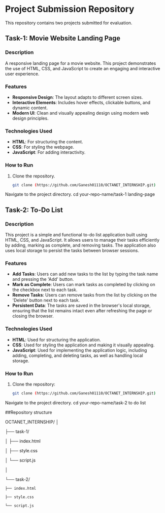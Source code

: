 # Project Submission Repository

This repository contains two projects submitted for evaluation. 

## Task-1: Movie Website Landing Page

### Description
A responsive landing page for a movie website. This project demonstrates the use of HTML, CSS, and JavaScript to create an engaging and interactive user experience.

### Features
- **Responsive Design**: The layout adapts to different screen sizes.
- **Interactive Elements**: Includes hover effects, clickable buttons, and dynamic content.
- **Modern UI**: Clean and visually appealing design using modern web design principles.

### Technologies Used
- **HTML**: For structuring the content.
- **CSS**: For styling the webpage.
- **JavaScript**: For adding interactivity.

### How to Run
1. Clone the repository.
   ```bash
   git clone (https://github.com/Ganesh01110/OCTANET_INTERNSHIP.git)
Navigate to the project directory.
cd your-repo-name/task-1 landing-page

## Task-2: To-Do List

### Description
This project is a simple and functional to-do list application built using HTML, CSS, and JavaScript. It allows users to manage their tasks efficiently by adding, marking as complete, and removing tasks. The application also uses local storage to persist the tasks between browser sessions.

### Features
- **Add Tasks**: Users can add new tasks to the list by typing the task name and pressing the 'Add' button.
- **Mark as Complete**: Users can mark tasks as completed by clicking on the checkbox next to each task.
- **Remove Tasks**: Users can remove tasks from the list by clicking on the 'Delete' button next to each task.
- **Persistent Data**: The tasks are saved in the browser's local storage, ensuring that the list remains intact even after refreshing the page or closing the browser.

### Technologies Used
- **HTML**: Used for structuring the application.
- **CSS**: Used for styling the application and making it visually appealing.
- **JavaScript**: Used for implementing the application logic, including adding, completing, and deleting tasks, as well as handling local storage.

### How to Run
1. Clone the repository:
   ```bash
   git clone (https://github.com/Ganesh01110/OCTANET_INTERNSHIP.git)
Navigate to the project directory.
cd your-repo-name/task-2 to do list

##Repository structure

OCTANET_INTERNSHIP/
│

├── task-1/

│   ├── index.html

│   ├── style.css

│   └── script.js

│

└── task-2/

    ├── index.html
    
    ├── style.css
    
    └── script.js
